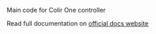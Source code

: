 Main code for Colir One controller

Read full documentation on [official docs website](https://docs.litai.tech/)
